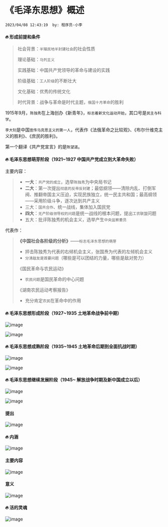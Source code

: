 # 《毛泽东思想》概述

`2023/04/08 12:43:19  by: 程序员·小李`

#### 🔥 形成前提和条件

> 社会背景：`半殖民地半封建社会`的社会性质
>
> 理论基础：`马列主义`
> 
> 实践基础：中国共产党领导的革命与建设的实践
> 
> 阶级基础：`工人阶级`的不断壮大
> 
> 文化基础：优秀的传统文化
> 
> 时代背景：战争与革命是时代主题，`俄国十月革命`的胜利

1915年9月，`陈独秀`在上海创办《新青年》，`标志着新文化运动开始`，其口号是`民主与科学`。

`李大钊`是中国`宣传马克思主义的第一人`，代表作《法俄革命之比较观》、《布尔什维克主义的胜利》、《庶民的胜利》。

第一个翻译《共产党宣言》的是`陈望道`。


#### 🔥 毛泽东思想萌芽阶段（1921~1927 中国共产党成立到大革命失败）

主要内容：
> * **一大**：`共产党的成立`，选举`陈独秀`为中央局书记
> * **二大**：第一次提出`彻底的反帝反封建`；最低纲领——清除内乱、打倒军阀、推翻帝国主义压迫，实现民族独立，统一民主共和国；最高纲领——采用阶级斗争，逐次达到共产主义
> * 三大：`国共合作`、统一战线，集体加入国民党
> * **四大**：`无产阶级领导权的问题`是统一战线的根本问题，提出`工农联盟`问题
> * 五大：批评陈独秀的机会主义，选举产生`中央监察委员`

代表作：
> **《中国社会各阶级的分析》**——`标志毛泽东思想的萌芽`
> * 抨击陈独秀为代表的右倾机会主义，张国焘为代表的左倾机会主义
> * `分清敌友是首要问题`（哪些是可以团结的力量，哪些是敌对势力）
>
> 《国民革命与农民运动》
> * `农民问题`是国民革命的中心问题
>
> 《湖南农民运动考察报告》
> * 充分肯定`农民`在革命中的作用


#### 🔥 毛泽东思想形成阶段（1927~1935 土地革命战争前中期）

![image](《毛泽东思想》概述/7e1f7524-18d0-4347-987b-bbc1d25d3c52.png)

![image](《毛泽东思想》概述/849b652d-f076-4060-9d66-b20e25868432.png)


#### 🔥 毛泽东思想成熟阶段（1935~1945 土地革命后期到全面抗战时期）

![image](《毛泽东思想》概述/86d559df-8f95-4e8f-8dff-3aed751a8bb1.png)

![image](《毛泽东思想》概述/0de5b950-d399-4d07-91fb-02a24464b9ca.png)


#### 🔥 毛泽东思想继续发展阶段（1945~ 解放战争时期及新中国成立以后）

![image](《毛泽东思想》概述/677fd9ab-c910-42d2-8a2a-aa8d503c7bf9.png)

![image](《毛泽东思想》概述/a7d6d181-eb93-42b6-a6d2-40376d46a051.png)


#### 提出

![image](《毛泽东思想》概述/4aee4fca-d581-46c1-b604-6a337ba019c8.png)


#### 🔥 内涵

![image](《毛泽东思想》概述/4cbaab3d-1064-4c01-a0b1-27e4a9c3faf1.png)


#### 主要内容

![image](《毛泽东思想》概述/592fc653-bee8-400a-8cf3-3ed884d4cc7a.png)


#### 意义

![image](《毛泽东思想》概述/cd1dded0-eb1d-4e47-9467-493da619fae6.png)


#### 🔥 活的灵魂

![image](《毛泽东思想》概述/22a88a3d-1424-4fdd-8d0e-6689f77789c4.png)